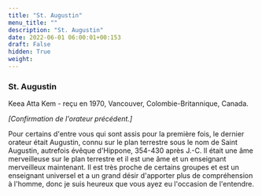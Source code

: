 ```yaml
---
title: "St. Augustin"
menu_title: ""
description: "St. Augustin"
date: 2022-06-01 06:00:01+00:153
draft: False
hidden: True
weight:
---
```

### St. Augustin

Keea Atta Kem - reçu en 1970, Vancouver, Colombie-Britannique, Canada.

*[Confirmation de l'orateur précédent.]*

Pour certains d'entre vous qui sont assis pour la première fois, le dernier orateur était Augustin, connu sur le plan terrestre sous le nom de Saint Augustin, autrefois évêque d'Hippone, 354-430 après J.-C. Il était une âme merveilleuse sur le plan terrestre et il est une âme et un enseignant merveilleux maintenant. Il est très proche de certains groupes et est un enseignant universel et a un grand désir d'apporter plus de compréhension à l'homme, donc je suis heureux que vous ayez eu l'occasion de l'entendre.
